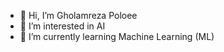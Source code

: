 - 👋 Hi, I’m Gholamreza Poloee
- 👀 I’m interested in AI
- 🌱 I’m currently learning Machine Learning (ML)
